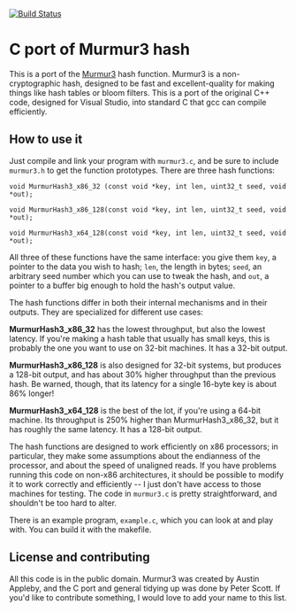 [![Build Status](https://travis-ci.org/PeterScott/murmur3.svg?branch=master)](https://travis-ci.org/PeterScott/murmur3)

C port of Murmur3 hash
==============

This is a port of the [Murmur3](http://code.google.com/p/smhasher/wiki/MurmurHash3) hash function. Murmur3 is a non-cryptographic hash, designed to be fast and excellent-quality for making things like hash tables or bloom filters. This is a port of the original C++ code, designed for Visual Studio, into standard C that gcc can compile efficiently.

How to use it
-----------

Just compile and link your program with `murmur3.c`, and be sure to include `murmur3.h` to get the function prototypes. There are three hash functions:

    void MurmurHash3_x86_32 (const void *key, int len, uint32_t seed, void *out);

    void MurmurHash3_x86_128(const void *key, int len, uint32_t seed, void *out);

    void MurmurHash3_x64_128(const void *key, int len, uint32_t seed, void *out);

All three of these functions have the same interface: you give them `key`, a pointer to the data you wish to hash; `len`, the length in bytes; `seed`, an arbitrary seed number which you can use to tweak the hash, and `out`, a pointer to a buffer big enough to hold the hash's output value.

The hash functions differ in both their internal mechanisms and in their outputs. They are specialized for different use cases:

**MurmurHash3_x86_32** has the lowest throughput, but also the lowest latency. If you're making a hash table that usually has small keys, this is probably the one you want to use on 32-bit machines. It has a 32-bit output.


**MurmurHash3_x86_128** is also designed for 32-bit systems, but produces a 128-bit output, and has about 30% higher throughput than the previous hash. Be warned, though, that its latency for a single 16-byte key is about 86% longer!

**MurmurHash3_x64_128** is the best of the lot, if you're using a 64-bit machine. Its throughput is 250% higher than MurmurHash3_x86_32, but it has roughly the same latency. It has a 128-bit output.

The hash functions are designed to work efficiently on x86 processors; in particular, they make some assumptions about the endianness of the processor, and about the speed of unaligned reads. If you have problems running this code on non-x86 architectures, it should be possible to modify it to work correctly and efficiently -- I just don't have access to those machines for testing. The code in `murmur3.c` is pretty straightforward, and shouldn't be too hard to alter.

There is an example program, `example.c`, which you can look at and play with. You can build it with the makefile.

License and contributing
--------------------

All this code is in the public domain. Murmur3 was created by Austin Appleby, and the C port and general tidying up was done by Peter Scott. If you'd like to contribute something, I would love to add your name to this list.

